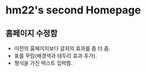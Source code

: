 # hm22's second Homepage
## 홈페이지 수정함
- 이전의 홈페이지보다 글자의 효과를 좀 더 줌.
- 표를 꾸밈(배경색과 테두리 효과 추가).
- 형식을 가진 텍스트 입력함.
